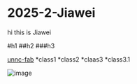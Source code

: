 # 2025-2-Jiawei

hi
this is Jiawei

#h1
##h2
###h3

[unnc-fab](www.nbfablab.com)
*class1
*class2
*claas3
    *class3.1


![image](https://i.pinimg.com/1200x/91/ea/5e/91ea5e119576f5903fae7363415e892b.jpg)
